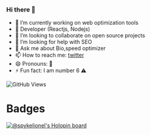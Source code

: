### Hi there 👋

<!--
**spykelionel/spykelionel** is a ✨ _special_ ✨ repository because its `README.md` (this file) appears on your GitHub profile.

Here are some ideas to get you started:
-->
- 🔭 I’m currently working on web optimization tools
- 🌱 Developer (Reactjs, Nodejs)
- 👯 I’m looking to collaborate on open source projects
- 🤔 I’m looking for help with SEO
- 💬 Ask me about Bio,speed optimizer
- 📫 How to reach me: [twitter](https://twitter.com/spykelionel)
- 😄 Pronouns: 🤔
- ⚡ Fun fact: I am number 6 ⚠️

![GitHub Views](https://komarev.com/ghpvc/?username=spykelionel)

# Badges
[![@spykelionel's Holopin board](https://holopin.io/api/user/board?user=spykelionel)](https://holopin.io/@spykelionel)
